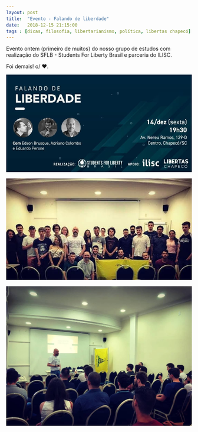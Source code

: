 ```yaml
---
layout: post
title:  "Evento - Falando de liberdade"
date:   2018-12-15 21:15:00
tags : [dicas, filosofia, libertarianismo, política, libertas chapecó]
---
```


Evento ontem (primeiro de muitos) do nosso grupo de estudos com realização do SFLB - Students For Liberty Brasil e parceria do ILISC.

Foi demais! o/ ❤.

![Libertas Chapecó - Falando de liberdade](/assets/images/posts/2018/12/FB_IMG_1746931347723.jpg)

![Libertas Chapecó - Falando de liberdade](/assets/images/posts/2018/12/FB_IMG_1746931376075.jpg)

![Libertas Chapecó - Falando de liberdade](/assets/images/posts/2018/12/FB_IMG_1746931379129.jpg)
